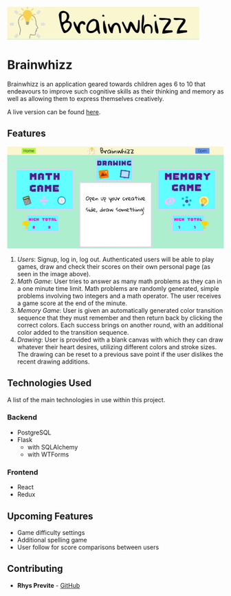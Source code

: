 ![Logo of Brainwhizz](./react-whizz/src/images/brain_logo.JPG)

# Brainwhizz

Brainwhizz is an application geared towards children ages 6 to 10 that endeavours to improve such cognitive skills as their thinking and memory as well as allowing them to express themselves creatively.  

A live version can be found [here](https://brainwhizz.herokuapp.com/). 

## Features 

![User Splash Page](./react-whizz/src/images/splash_page.JPG)

1. *Users*: Signup, log in, log out. Authenticated users will be able to play games, draw and check their scores on their own personal page (as seen in the image above). 
2. *Math Game*: User tries to answer as many math problems as they can in a one minute time limit. Math problems are randomly generated, simple problems involving two integers and a math operator. The user receives a game score at the end of the minute. 
3. *Memory Game*: User is given an automatically generated color transition sequence that they must remember and then return back by clicking the correct colors. Each success brings on another round, with an additional color added to the transition sequence. 
4. *Drawing*: User is provided with a blank canvas with which they can draw whatever their heart desires, utilizing different colors and stroke sizes. The drawing can be reset to a previous save point if the user dislikes the recent drawing additions.    

## Technologies Used

A list of the main technologies in use within this project. 

### Backend
* PostgreSQL
* Flask
    * with SQLAlchemy 
    * with WTForms

### Frontend
* React
* Redux

## Upcoming Features 
* Game difficulty settings 
* Additional spelling game 
* User follow for score comparisons between users 

## Contributing 
* **Rhys Previte** - [GitHub](https://github.com/Preezey24)
